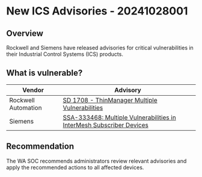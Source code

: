 # New ICS Advisories - 20241028001

## Overview

Rockwell and Siemens have released advisories for critical vulnerabilities in their Industrial Control Systems (ICS) products.

## What is vulnerable?

| Vendor | Advisory                          |
| ------ | --------------------------------- |
| Rockwell Automation  | [SD 1708 - ThinManager Multiple Vulnerabilities](https://www.rockwellautomation.com/en-us/trust-center/security-advisories/advisory.SD1708.html)                       |
| Siemens | [SSA-333468: Multiple Vulnerabilities in InterMesh Subscriber Devices](https://cert-portal.siemens.com/productcert/html/ssa-333468.html) |

## Recommendation

The WA SOC recommends administrators review relevant advisories and apply the recommended actions to all affected devices.
